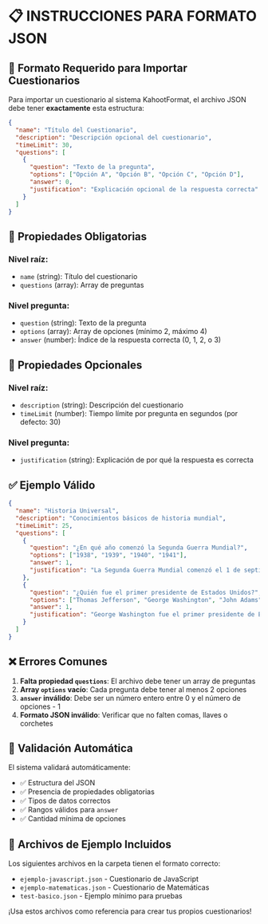 # 📋 INSTRUCCIONES PARA FORMATO JSON

## 🎯 Formato Requerido para Importar Cuestionarios

Para importar un cuestionario al sistema KahootFormat, el archivo JSON debe tener **exactamente** esta estructura:

```json
{
  "name": "Título del Cuestionario",
  "description": "Descripción opcional del cuestionario",
  "timeLimit": 30,
  "questions": [
    {
      "question": "Texto de la pregunta",
      "options": ["Opción A", "Opción B", "Opción C", "Opción D"],
      "answer": 0,
      "justification": "Explicación opcional de la respuesta correcta"
    }
  ]
}
```

## 📝 Propiedades Obligatorias

### **Nivel raíz:**
- `name` (string): Título del cuestionario
- `questions` (array): Array de preguntas

### **Nivel pregunta:**
- `question` (string): Texto de la pregunta
- `options` (array): Array de opciones (mínimo 2, máximo 4)
- `answer` (number): Índice de la respuesta correcta (0, 1, 2, o 3)

## 📝 Propiedades Opcionales

### **Nivel raíz:**
- `description` (string): Descripción del cuestionario
- `timeLimit` (number): Tiempo límite por pregunta en segundos (por defecto: 30)

### **Nivel pregunta:**
- `justification` (string): Explicación de por qué la respuesta es correcta

## ✅ Ejemplo Válido

```json
{
  "name": "Historia Universal",
  "description": "Conocimientos básicos de historia mundial",
  "timeLimit": 25,
  "questions": [
    {
      "question": "¿En qué año comenzó la Segunda Guerra Mundial?",
      "options": ["1938", "1939", "1940", "1941"],
      "answer": 1,
      "justification": "La Segunda Guerra Mundial comenzó el 1 de septiembre de 1939 con la invasión alemana a Polonia."
    },
    {
      "question": "¿Quién fue el primer presidente de Estados Unidos?",
      "options": ["Thomas Jefferson", "George Washington", "John Adams", "Benjamin Franklin"],
      "answer": 1,
      "justification": "George Washington fue el primer presidente de Estados Unidos (1789-1797)."
    }
  ]
}
```

## ❌ Errores Comunes

1. **Falta propiedad `questions`**: El archivo debe tener un array de preguntas
2. **Array `options` vacío**: Cada pregunta debe tener al menos 2 opciones
3. **`answer` inválido**: Debe ser un número entero entre 0 y el número de opciones - 1
4. **Formato JSON inválido**: Verificar que no falten comas, llaves o corchetes

## 🔧 Validación Automática

El sistema validará automáticamente:
- ✅ Estructura del JSON
- ✅ Presencia de propiedades obligatorias
- ✅ Tipos de datos correctos
- ✅ Rangos válidos para `answer`
- ✅ Cantidad mínima de opciones

## 📁 Archivos de Ejemplo Incluidos

Los siguientes archivos en la carpeta tienen el formato correcto:
- `ejemplo-javascript.json` - Cuestionario de JavaScript
- `ejemplo-matematicas.json` - Cuestionario de Matemáticas
- `test-basico.json` - Ejemplo mínimo para pruebas

¡Usa estos archivos como referencia para crear tus propios cuestionarios!
